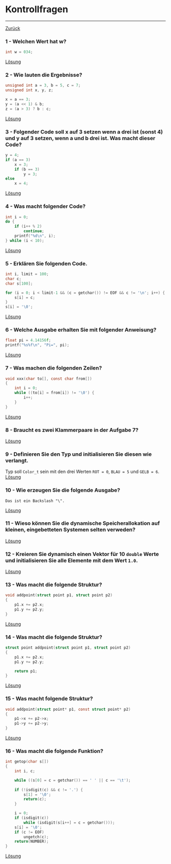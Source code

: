 # Kontrollfragen
---
[Zurück](../README.md)

### 1 - Welchen Wert hat w?
```c
int w = 034;
```
[Lösung](01-quiz.md)

### 2 - Wie lauten die Ergebnisse?
```c
unsigned int a = 3, b = 5, c = 7;
unsigned int x, y, z;

x = a == 3;
y = (a << 1) & b;
z = (a > 3) ? b : c;
```
[Lösung](02-quiz.md)

### 3 - Folgender Code soll x auf 3 setzen wenn a drei ist (sonst 4) und y auf 3 setzen, wenn a und b drei ist. Was macht dieser Code?
```c
y = 4;
if (a == 3)
	x = 3;
	if (b == 3)
		y = 3;
else
	x = 4;
```
[Lösung](03-quiz.md)

### 4 - Was macht folgender Code?
```c
int i = 0;
do {
	if (i++ % 2)
		continue;
	printf("%d\n", i);	
} while (i < 10);
```
[Lösung](04-quiz.md)

### 5 - Erklären Sie folgenden Code.
```c
int i, limit = 100;
char c;
char s[100];

for (i = 0; i < limit-1 && (c = getchar()) != EOF && c != '\n'; i++) {
	s[i] = c;
}
s[i] = '\0';
```
[Lösung](05-quiz.md)

### 6 - Welche Ausgabe erhalten Sie mit folgender Anweisung?
```c
float pi = 4.14156f;
printf("%s%f\n", "Pi=", pi);
```
[Lösung](06-quiz.md)

### 7 - Was machen die folgenden Zeilen?
```c
void xxx(char to[], const char from[])
{
	int i = 0;
	while ((to[i] = from[i]) != '\0') {
		i++;
	}
}
```
[Lösung](07-quiz.md)

### 8 - Braucht es zwei Klammerpaare in der Aufgabe 7?
[Lösung](08-quiz.md)

### 9 - Definieren Sie den Typ und initialisieren Sie diesen wie verlangt.
Typ soll `Color_t` sein mit den drei Werten `ROT = 0`, `BLAU = 5` und
`GELB = 6`.
[Lösung](09-quiz.md)

### 10 - Wie erzeugen Sie die folgende Ausgabe?
```
Das ist ein Backslash "\".
```
[Lösung](10-quiz.md)

### 11 - Wieso können Sie die dynamische Speicherallokation auf kleinen, eingebetteten Systemen selten verweden?
[Lösung](11-quiz.md)

### 12 - Kreieren Sie dynamisch einen Vektor für 10 `double` Werte und initialisieren Sie alle Elemente mit dem Wert `1.0`.
[Lösung](12-quiz.md)

### 13 - Was macht die folgende Struktur?
```c
void addpoint(struct point p1, struct point p2)
{
	p1.x += p2.x;
	p1.y += p2.y;
}
```
[Lösung](13-quiz.md)

### 14 - Was macht die folgende Struktur?
```c
struct point addpoint(struct point p1, struct point p2)
{
	p1.x += p2.x;
	p1.y += p2.y;

	return p1;
}
```
[Lösung](14-quiz.md)

### 15 - Was macht folgende Struktur?
```c
void addpoint(struct point* p1, const struct point* p2)
{
	p1->x += p2->x;
	p1->y += p2->y;
}
```
[Lösung](15-quiz.md)

### 16 - Was macht die folgende Funktion?
```c
int getop(char s[])
{
	int i, c;

	while ((s[0] = c = getchar()) == ' ' || c == '\t');
	
	if (!isdigit(c) && c != '.') {
		s[1] = '\0';
		return(c);
	}

	i = 0;
	if (isdigit(c))
		while (isdigit(s[i++] = c = getchar()));
	s[i] = '\0';
	if (c != EOF)
		ungetch(c);
	return(NUMBER);
}
```
[Lösung](16-quiz.md)
